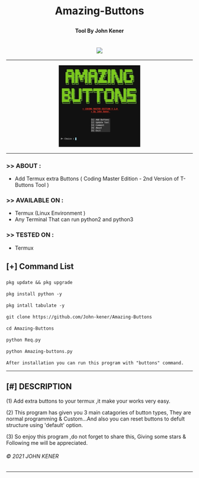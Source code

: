 
<h1><p align= "center">  Amazing-Buttons </p></h1>
<h4><p align = "center">Tool By John Kener<p><h4>
<div>  
<p align= "center">
<br />
<img src="https://avatars.githubusercontent.com/u/73270248?s=400&u=bef4e844e704f70ef0aa3e5c70e4b3f0d3d63275&v=4",width="80", height="80",alt="john-kener"/>
</p>
<hr />
<p align="center">
<img src="https://github.com/John-kener/Amazing-Buttons/blob/main/tmp/Screenshot_20211202-104718-1.jpg" alt="Tool Pic" width="220" height="220"/>
</p>
</div>

<hr />

### >> ABOUT :

* Add Termux extra Buttons ( Coding Master Edition -  2nd Version of T-Buttons Tool )

### >> AVAILABLE ON :

* Termux (Linux Environment )
* Any Terminal That can run python2 and python3

### >> TESTED ON :

* Termux


<h2><p align = "left">[+] Command List</p></h2>
	
	
<div align ="left">
	
```pkg update && pkg upgrade```
   
```pkg install python -y ```
        
```pkg intall tabulate -y ```

```git clone https://github.com/John-kener/Amazing-Buttons```
        
```cd Amazing-Buttons```
   
```python Req.py```
     
```python Amazing-buttons.py```
              
```After installation you can run this program with "buttons" command.```

</div>
	
<hr />

## [#] DESCRIPTION
	
(1) Add extra buttons to your termux ,it make your works very easy.

(2) This program has given you 3 main catagories of button types,
      They are normal  programming & Custom...And also you can reset
      buttons to defult structure using 'default' option.
      
(3) So enjoy this program ,do not forget to share this,
      Giving some stars & Following me will be appreciated.
     


###### © 2021 JOHN KENER


<hr />





